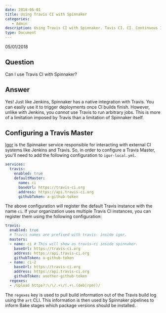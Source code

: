 ```yaml
---
date: 2018-05-01
title: Using Travis CI with Spinnaker
categories:
   - Admin
description: Using Travis CI with Spinnaker. Tavis CI. CI. Continuous Integration
type: Document
---
```

05/01/2018

## Question

Can I use Travis CI with Spinnaker?

## Answer

Yes! Just like Jenkins, Spinnaker has a native integration with Travis. You can easily use it to trigger deployments once CI builds finish. However, unlike with Jenkins, you _cannot_ use Travis to run arbitrary jobs. This is more of a limitation imposed by Travis than a limitation of Spinnaker itself.


## Configuring a Travis Master

[Igor](https://github.com/spinnaker/igor) is the Spinnaker service responsible for interacting with external CI systems like Jenkins and Travis. So, in order to configure a Travis Master, you'll need to add the following configuration to `igor-local.yml`.

```yaml
services:
  travis:
    enabled: true
    defaultMaster:
      name: ci
      baseUrl: https://travis-ci.org
      address: https://api.travis-ci.org
      githubToken: a-github-token
```

The above configuration will register the default Travis instance with the name `ci`. If your organization uses multiple Travis CI instances, you can register them using the following configuration:

```yaml
travis:
  enabled: true
  # Travis names are prefixed with travis- inside igor.
  masters:
  - name: ci # This will show as travis-ci inside spinnaker.
    baseUrl: https://travis-ci.org
    address: https://api.travis-ci.org
    githubToken: a-github-token
  - name: ci-2
    baseUrl: https://travis-ci.org
    address: https://api.travis-ci.org
    githubToken: another-github-token
  regexes:
  - /Upload https?:\/\/.+\/(.+\.(deb|rpm))/
```

The  `regexes` key is used to pull build information out of the Travis build log using the `art` CLI. This information is then used by Spinnaker pipelines to inform Bake stages which package versions should be installed.


